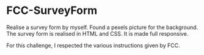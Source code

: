 # FCC-SurveyForm

Realise a survey form by myself. 
Found a pexels picture for the background. 
The survey form is realised in HTML and CSS. 
It is made full responsive. 

For this challenge, I respected the various instructions given by FCC.
